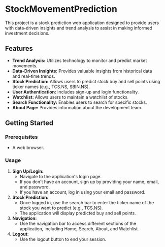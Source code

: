 # StockMovementPrediction

This project is a stock prediction web application designed to provide users with data-driven insights and trend analysis to assist in making informed investment decisions.

## Features

* **Trend Analysis:** Utilizes technology to monitor and predict market movements.
* **Data-Driven Insights:** Provides valuable insights from historical data and real-time trends.
* **Stock Prediction:** Allows users to predict stock buy and sell points using ticker names (e.g., TCS.NS, SBIN.NS).
* **User Authentication:** Includes sign-up and login functionality.
* **Watchlist:** Allows users to maintain a watchlist of stocks.
* **Search Functionality:** Enables users to search for specific stocks.
* **About Page:** Provides information about the development team.

## Getting Started

### Prerequisites

* A web browser.

### Usage

1.  **Sign Up/Login:**
    * Navigate to the application's login page.
    * If you don't have an account, sign up by providing your name, email, and password.
    * If you have an account, log in using your email and password.
2.  **Stock Prediction:**
    * Once logged in, use the search bar to enter the ticker name of the stock you want to predict (e.g., TCS.NS).
    * The application will display predicted buy and sell points.
3.  **Navigation:**
    * Use the navigation bar to access different sections of the application, including Home, Search, About, and Watchlist.
4.  **Logout:**
    * Use the logout button to end your session.


